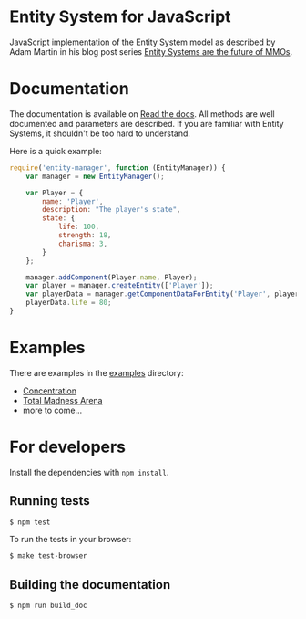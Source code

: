 # Entity System for JavaScript

JavaScript implementation of the Entity System model as described by Adam Martin
in his blog post series [Entity Systems are the future of MMOs](http://t-machine.org/index.php/2009/10/26/entity-systems-are-the-future-of-mmos-part-5/).

# Documentation

The documentation is available on [Read the docs](http://entity-system-js.rtfd.org/). All methods are well documented and parameters are described. If you are familiar with Entity Systems, it shouldn't be too hard to understand.

Here is a quick example:

```javascript
require('entity-manager', function (EntityManager)) {
    var manager = new EntityManager();

    var Player = {
        name: 'Player',
        description: "The player's state",
        state: {
            life: 100,
            strength: 18,
            charisma: 3,
        }
    };

    manager.addComponent(Player.name, Player);
    var player = manager.createEntity(['Player']);
    var playerData = manager.getComponentDataForEntity('Player', player);
    playerData.life = 80;
}
```

# Examples

There are examples in the [examples](https://github.com/AdrianGaudebert/component-entity/tree/master/examples) directory:

* [Concentration](https://github.com/AdrianGaudebert/component-entity/tree/master/examples/concentration)
* [Total Madness Arena](https://github.com/AdrianGaudebert/nth)
* more to come...

# For developers

Install the dependencies with ``npm install``.

## Running tests

```bash
$ npm test
```

To run the tests in your browser:

```bash
$ make test-browser
```

## Building the documentation

```bash
$ npm run build_doc
```
